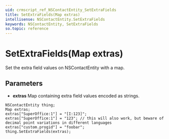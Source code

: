 ```yaml
---
uid: crmscript_ref_NSContactEntity_SetExtraFields
title: SetExtraFields(Map extras)
intellisense: NSContactEntity.SetExtraFields
keywords: NSContactEntity, SetExtraFields
so.topic: reference
---
```


# SetExtraFields(Map extras)

Set the extra field values on NSContactEntity with a map.

## Parameters

* **extras** Map containing extra field values encoded as strings.

```crmscript
NSContactEntity thing;
Map extras;
extras["SuperOffice:1"] = "[I:123]";
extras["SuperOffice:1"] = "123"; // this will also work, but beware of decimal point variations in different languages
extras["custom.progid"] = "foobar";
thing.SetExtraFields(extras);
```

